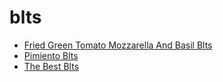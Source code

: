 # blts

 * [Fried Green Tomato Mozzarella And Basil Blts](../../index/f/fried-green-tomato-mozzarella-and-basil-blts-13109.json)
 * [Pimiento Blts](../../index/p/pimiento-blts-51252540.json)
 * [The Best Blts](../../index/t/the-best-blts-101977.json)
